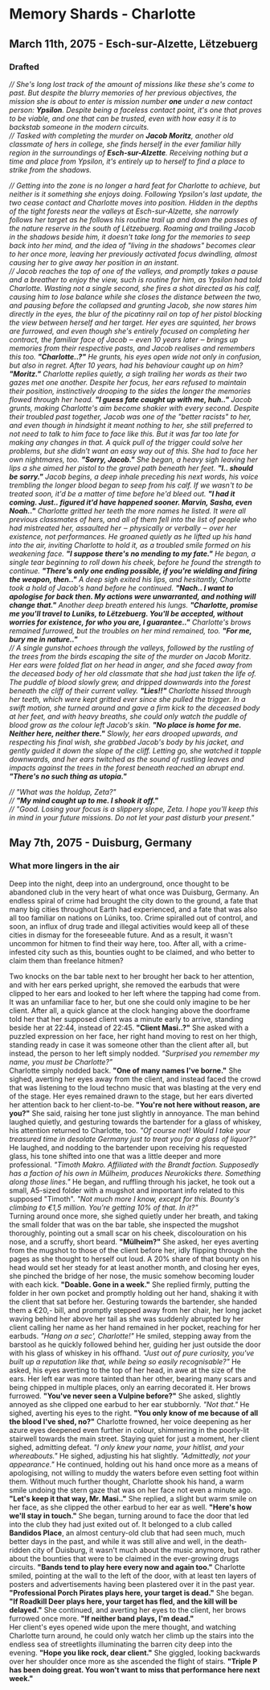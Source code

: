 # Memory Shards - Charlotte
## March 11th, 2075 - Esch-sur-Alzette, Lëtzebuerg
### Drafted
*// She's long lost track of the amount of missions like these she's come to past. But despite the blurry memories of her previous objectives, the mission she is about to enter is mission number **one** under a new contact person: **Ypsilon**. Despite being a faceless contact point, it's one that proves to be viable, and one that can be trusted, even with how easy it is to backstab someone in the modern circuits.* \
*// Tasked with completing the murder on **Jacob Moritz**, another old classmate of hers in college, she finds herself in the ever familiar hilly region in the surroundings of **Esch-sur-Alzette**. Receiving nothing but a time and place from Ypsilon, it's entirely up to herself to find a place to strike from the shadows.* 

*// Getting into the zone is no longer a hard feat for Charlotte to achieve, but neither is it something she enjoys doing. Following Ypsilon's last update, the two cease contact and Charlotte moves into position. Hidden in the depths of the tight forests near the valleys at Esch-sur-Alzette, she narrowly follows her target as he follows his routine trail up and down the passes of the nature reserve in the south of Lëtzebuerg. Roaming and trailing Jacob in the shadows beside him, it doesn't take long for the memories to seep back into her mind, and the idea of "living in the shadows" becomes clear to her once more, leaving her previously activated focus dwindling, almost causing her to give away her position in an instant.* \
*// Jacob reaches the top of one of the valleys, and promptly takes a pause and a breather to enjoy the view, such is routine for him, as Ypsilon had told Charlotte. Wasting not a single second, she fires a shot directed as his calf, causing him to lose balance while she closes the distance between the two, and pausing before the collapsed and grunting Jacob, she now stares him directly in the eyes, the blur of the picatinny rail on top of her pistol blocking the view between herself and her target. Her eyes are squinted, her brows are furrowed, and even though she's entirely focused on completing her contract, the familiar face of Jacob ‒ even 10 years later ‒ brings up memories from their respective pasts, and Jacob realises and remembers this too. **"Charlotte..?"** He grunts, his eyes open wide not only in confusion, but also in regret. After 10 years, had his behaviour caught up on him? **"Moritz."** Charlotte replies quietly, a sigh trailing her words as their two gazes met one another. Despite her focus, her ears refused to maintain their position, instinctively drooping to the sides the longer the memories flowed through her head. **"I guess fate caught up with me, huh.."** Jacob grunts, making Charlotte's aim become shakier with every second. Despite their troubled past together, Jacob was one of the "better racists" to her, and even though in hindsight it meant nothing to her, she still preferred to not need to talk to him face to face like this. But it was far too late for making any changes in that. A quick pull of the trigger could solve her problems, but she didn't want an easy way out of this. She had to face her own nightmares, too. **"Sorry, Jacob."** She began, a heavy sigh leaving her lips a she aimed her pistol to the gravel path beneath her feet. **"I.. should be sorry."** Jacob begins, a deep inhale preceding his next words, his voice trembling the longer blood began to seep from his calf. If we wasn't to be treated soon, it'd be a matter of time before he'd bleed out. **"I had it coming. Just.. figured it'd have happened sooner. Marvin, Sasha, even Noah.."** Charlotte gritted her teeth the more names he listed. It were all previous classmates of hers, and all of them fell into the list of people who had mistreated her, assaulted her ‒ physically or verbally ‒ over her existence, not performances. He groaned quietly as he lifted up his hand into the air, inviting Charlotte to hold it, as a troubled smile formed on his weakening face. **"I suppose there's no mending to my fate."** He began, a single tear beginning to roll down his cheek, before he found the strength to continue. **"There's only one ending possible, if you're wielding and firing the weapon, then.."** A deep sigh exited his lips, and hesitantly, Charlotte took a hold of Jacob's hand before he continued. **"Nach.. I want to apologise for back then. My actions were unwarranted, and nothing will change that."** Another deep breath entered his lungs. **"Charlotte, promise me you'll travel to Luniks, to Lëtzebuerg. You'll be accepted, without worries for existence, for who you are, I guarantee.."** Charlotte's brows remained furrowed, but the troubles on her mind remained, too. **"For me, bury me in nature.."*** \
*// A single gunshot echoes through the valleys, followed by the rustling of the trees from the birds escaping the site of the murder on Jacob Moritz. Her ears were folded flat on her head in anger, and she faced away from the deceased body of her old classmate that she had just taken the life of. The puddle of blood slowly grew, and dripped downwards into the forest beneath the cliff of their current valley. **"Lies!!"** Charlotte hissed through her teeth, which were kept gritted ever since she pulled the trigger. In a swift motion, she turned around and gave a firm kick to the deceased body at her feet, and with heavy breaths, she could only watch the puddle of blood grow as the colour left Jacob's skin. **"No place is home for me. Neither here, neither there."** Slowly, her ears drooped upwards, and respecting his final wish, she grabbed Jacob's body by his jacket, and gently guided it down the slope of the cliff. Letting go, she watched it topple downwards, and her ears twitched as the sound of rustling leaves and impacts against the trees in the forest beneath reached an abrupt end. **"There's no such thing as utopia."***

*// "What was the holdup, Zeta?"* \
*// **"My mind caught up to me. I shook it off."*** \
*// "Good. Losing your focus is a slippery slope, Zeta. I hope you'll keep this in mind in your future missions. Do not let your past disturb your present."*

## May 7th, 2075 - Duisburg, Germany
### What more lingers in the air
Deep into the night, deep into an underground, once thought to be abandoned club in the very heart of what once was Duisburg, Germany. An endless spiral of crime had brought the city down to the ground, a fate that many big cities throughout Earth had experienced, and a fate that was also all too familiar on nations on Lúniks, too. Crime spiralled out of control, and soon, an influx of drug trade and illegal activities would keep all of these cities in dismay for the foreseeable future. And as a result, it wasn't uncommon for hitmen to find their way here, too. After all, with a crime-infested city such as this, bounties ought to be claimed, and who better to claim them than freelance hitmen?

Two knocks on the bar table next to her brought her back to her attention, and with her ears perked upright, she removed the earbuds that were clipped to her ears and looked to her left where the tapping had come from. It was an unfamiliar face to her, but one she could only imagine to be her client. After all, a quick glance at the clock hanging above the doorframe told her that her supposed client was a minute early to arrive, standing beside her at 22:44, instead of 22:45. **"Client Masi..?"** She asked with a puzzled expression on her face, her right hand moving to rest on her thigh, standing ready in case it was someone other than the client after all, but instead, the person to her left simply nodded. *"Surprised you remember my name, you must be Charlotte?"* \
Charlotte simply nodded back. **"One of many names I've borne."** She sighed, averting her eyes away from the client, and instead faced the crowd that was listening to the loud techno music that was blasting at the very end of the stage. Her eyes remained drawn to the stage, but her ears diverted her attention back to her client-to-be. **"You're not here without reason, are you?"** She said, raising her tone just slightly in annoyance. The man behind laughed quietly, and gesturing towards the bartender for a glass of whiskey, his attention returned to Charlotte, too. *"Of course not! Would I take your treasured time in desolate Germany just to treat you for a glass of liquor?"* He laughed, and nodding to the bartender upon receiving his requested glass, his tone shifted into one that was a little deeper and more professional. *"Timoth Makro. Affiliated with the Brandt faction. Supposedly has a faction of his own in Mülheim, produces Neurokicks there. Something along those lines."* He began, and ruffling through his jacket, he took out a small, A5-sized folder with a mugshot and important info related to this supposed "Timoth". *"Not much more I know, except for this. Bounty's climbing to €1,5 million. You're getting 10% of that. In it?"* \
Turning around once more, she sighed quietly under her breath, and taking the small folder that was on the bar table, she inspected the mugshot thoroughly, pointing out a small scar on his cheek, discolouration on his nose, and a scruffy, short beard. **"Mülheim?"** She asked, her eyes averting from the mugshot to those of the client before her, idly flipping through the pages as she thought to herself out loud. A 20% share of that bounty on his head would set her steady for at least another month, and closing her eyes, she pinched the bridge of her nose, the music somehow becoming louder with each kick. **"Doable. Gone in a week."** She replied firmly, putting the folder in her own pocket and promptly holding out her hand, shaking it with the client that sat before her. Gesturing towards the bartender, she handed them a €20,- bill, and promptly stepped away from her chair, her long jacket waving behind her above her tail as she was suddenly abrupted by her client calling her name as her hand remained in her pocket, reaching for her earbuds. *"Hang on a sec', Charlotte!"* He smiled, stepping away from the barstool as he quickly followed behind her, guiding her just outside the door with his glass of whiskey in his offhand. *"Just out of pure curiosity, you've built up a reputation like that, while being so easily recognisable?"* He asked, his eyes averting to the top of her head, in awe at the size of the ears. Her left ear was more tainted than her other, bearing many scars and being chipped in multiple places, only an earring decorated it. Her brows furrowed. **"You've never seen a Vulpine before?"** She asked, slightly annoyed as she clipped one earbud to her ear stubbornly. *"Not that."* He sighed, averting his eyes to the right. **"You only know of me because of all the blood I've shed, no?"** Charlotte frowned, her voice deepening as her azure eyes deepened even further in colour, shimmering in the poorly-lit stairwell towards the main street. Staying quiet for just a moment, her client sighed, admitting defeat. *"I only knew your name, your hitlist, and your whereabouts."* He sighed, adjusting his hat slightly. *"Admittedly, not your appearance."* He continued, holding out his hand once more as a means of apologising, not willing to muddy the waters before even setting foot within them. Without much further thought, Charlotte shook his hand, a warm smile undoing the stern gaze that was on her face not even a minute ago. **"Let's keep it that way, Mr. Masi.."** She replied, a slight but warm smile on her face, as she clipped the other earbud to her ear as well. **"Here's how we'll stay in touch."** She began, turning around to face the door that led into the club they had just exited out of. It belonged to a club called **Bandidos Place**, an almost century-old club that had seen much, much better days in the past, and while it was still alive and well, in the death-ridden city of Duisburg, it wasn't much about the music anymore, but rather about the bounties that were to be claimed in the ever-growing drugs circuits. **"Bands tend to play here every now and again too."** Charlotte smiled, pointing at the wall to the left of the door, with at least ten layers of posters and advertisements having been plastered over it in the past year. **"Professional Porch Pirates plays here, your target is dead."** She began. **"If Roadkill Deer plays here, your target has fled, and the kill will be delayed."** She continued, and averting her eyes to the client, her brows furrowed once more. **"If neither band plays, I'm dead."** \
Her client's eyes opened wide upon the mere thought, and watching Charlotte turn around, he could only watch her climb up the stairs into the endless sea of streetlights illuminating the barren city deep into the evening. **"Hope you like rock, dear client."** She giggled, looking backwards over her shoulder once more as she ascended the flight of stairs. **"Triple P has been doing great. You won't want to miss that performance here next week."**

